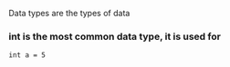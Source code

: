 Data types are the types of data



### int is the most common data type, it is used for 
```
int a = 5
```